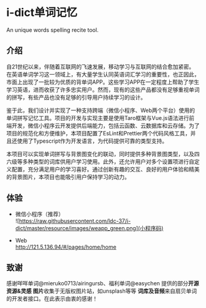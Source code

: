 # i-dict单词记忆
An unique words spelling recite tool.

## 介绍
自21世纪以来，伴随着互联网的飞速发展，移动学习与互联网的结合愈加紧密。在英语单词学习这一领域上，有大量学生认同英语词汇学习的重要性，也正因此，市面上出现了一批较为优质的背单词APP。这些学习APP在一定程度上帮助了学生学习英语，进而收获了许多忠实用户。然而，现有的这些产品都没有足够重视单词的拼写，有些产品也没有足够的引导用户持续学习的设计。

鉴于此，我们设计并实现了一种支持跨端（微信小程序、Web两个平台）使用的单词拼写记忆工具。项目的开发与实现主要是使用Taro框架与Vue.js语法进行前端开发，微信小程序云开发提供后端能力，包括云函数、云数据库和云存储。为了项目的规范化和方便维护，本项目配置了EsLint和Prettier两个代码风格工具，并且还使用了Typescript作为开发语言，为代码提供可靠的类型支持。

本项目可以实现单词拼写与背景图变化的联动，同时提供多种背景图类型，以及四六级等多种类型的词库供用户学习使用。此外，还允许用户对多个设置项进行自定义配置，充分满足用户的学习喜好。通过创新有趣的交互、良好的用户体验和精美的背景图片，本项目也能吸引用户保持学习的动力。


## 体验
- 微信小程序（推荐）  
![https://raw.githubusercontent.com/ldc-37/i-dict/master/resource/images/weapp_green.png](小程序码)

- Web  
http://121.5.136.94/#/pages/home/home


## 致谢
感谢咩咩单词@mieruko0713/airingursb、福利单词@easychen 提供的部分**开源资源&amp;灵感**
**图片**收集于无版权图片站，如unsplash等等
**词库及音频**来自扇贝单词的开发者接口。在此表示由衷的感谢！
